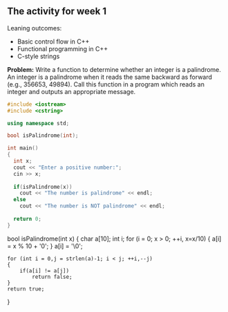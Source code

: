 ## The activity for week 1

Leaning outcomes:
- Basic control flow in C++
- Functional programming in C++
- C-style strings

**Problem:** Write a function to determine whether an integer is a palindrome. An integer is a palindrome when it reads the same backward as forward (e.g., 356653, 49894). Call this function in a program which reads an integer and outputs an appropriate message.  


```C++
#include <iostream>
#include <cstring>

using namespace std;

bool isPalindrome(int);

int main()
{
  int x;
  cout << "Enter a positive number:";
  cin >> x;
  
  if(isPalindrome(x))
    cout << "The number is palindrome" << endl;
  else
    cout << "The number is NOT palindrome" << endl;
    
  return 0;
}

```
bool isPalindrome(int x)
{
	char a[10];
	int i;
	for (i = 0;  x > 0; ++i, x=x/10)
	{
		a[i] = x % 10 + '0';
	}
	a[i] = '\0';

	for (int i = 0,j = strlen(a)-1; i < j; ++i,--j)
	{
		if(a[i] != a[j])
			return false;
	}
	return true;
}
